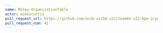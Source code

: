 ```yaml
---
name: Mikey-OrganizationTable
actor: mikeycurtis
pull_request_url: https://github.com/ucsb-cs156-s22/team03-s22-6pm-2/pull/41
pull_request_num: 41
---
```

